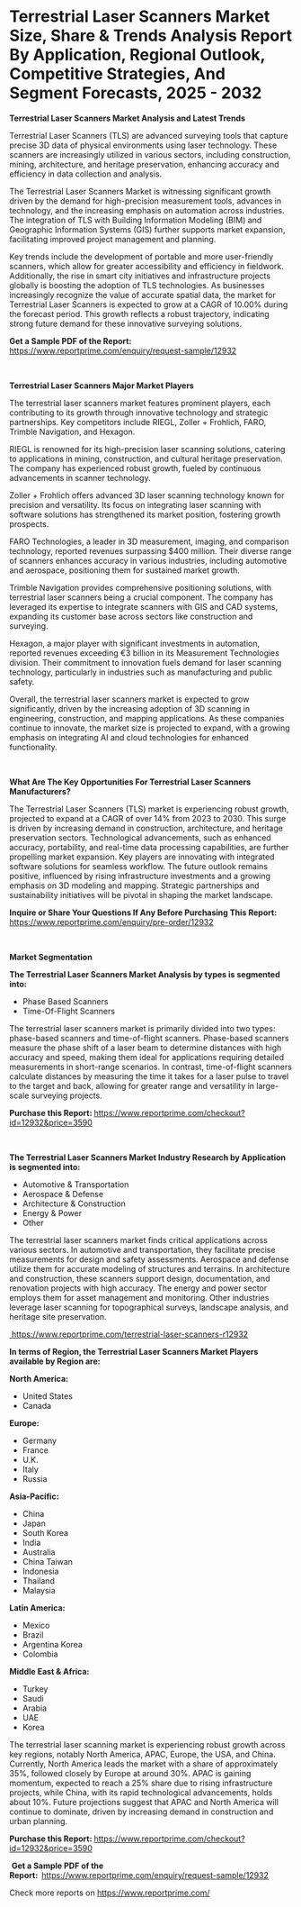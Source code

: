 <p><h1>Terrestrial Laser Scanners Market Size, Share & Trends Analysis Report By Application, Regional Outlook, Competitive Strategies, And Segment Forecasts, 2025 - 2032</h1></p><p><strong>Terrestrial Laser Scanners Market Analysis and Latest Trends</strong></p>
<p><p>Terrestrial Laser Scanners (TLS) are advanced surveying tools that capture precise 3D data of physical environments using laser technology. These scanners are increasingly utilized in various sectors, including construction, mining, architecture, and heritage preservation, enhancing accuracy and efficiency in data collection and analysis.</p><p>The Terrestrial Laser Scanners Market is witnessing significant growth driven by the demand for high-precision measurement tools, advances in technology, and the increasing emphasis on automation across industries. The integration of TLS with Building Information Modeling (BIM) and Geographic Information Systems (GIS) further supports market expansion, facilitating improved project management and planning. </p><p>Key trends include the development of portable and more user-friendly scanners, which allow for greater accessibility and efficiency in fieldwork. Additionally, the rise in smart city initiatives and infrastructure projects globally is boosting the adoption of TLS technologies. As businesses increasingly recognize the value of accurate spatial data, the market for Terrestrial Laser Scanners is expected to grow at a CAGR of 10.00% during the forecast period. This growth reflects a robust trajectory, indicating strong future demand for these innovative surveying solutions.</p></p>
<p><strong>Get a Sample PDF of the Report:&nbsp;</strong> <a href="https://www.reportprime.com/enquiry/request-sample/12932?utm_campaign=3279&utm_medium=2&utm_source=Github&utm_content=ia&utm_term=19032025&utm_id=terrestrial-laser-scanners">https://www.reportprime.com/enquiry/request-sample/12932</a></p>
<p>&nbsp;</p>
<p><strong>Terrestrial Laser Scanners Major Market Players</strong></p>
<p><p>The terrestrial laser scanners market features prominent players, each contributing to its growth through innovative technology and strategic partnerships. Key competitors include RIEGL, Zoller + Frohlich, FARO, Trimble Navigation, and Hexagon. </p><p>RIEGL is renowned for its high-precision laser scanning solutions, catering to applications in mining, construction, and cultural heritage preservation. The company has experienced robust growth, fueled by continuous advancements in scanner technology. </p><p>Zoller + Frohlich offers advanced 3D laser scanning technology known for precision and versatility. Its focus on integrating laser scanning with software solutions has strengthened its market position, fostering growth prospects.</p><p>FARO Technologies, a leader in 3D measurement, imaging, and comparison technology, reported revenues surpassing $400 million. Their diverse range of scanners enhances accuracy in various industries, including automotive and aerospace, positioning them for sustained market growth.</p><p>Trimble Navigation provides comprehensive positioning solutions, with terrestrial laser scanners being a crucial component. The company has leveraged its expertise to integrate scanners with GIS and CAD systems, expanding its customer base across sectors like construction and surveying.</p><p>Hexagon, a major player with significant investments in automation, reported revenues exceeding €3 billion in its Measurement Technologies division. Their commitment to innovation fuels demand for laser scanning technology, particularly in industries such as manufacturing and public safety.</p><p>Overall, the terrestrial laser scanners market is expected to grow significantly, driven by the increasing adoption of 3D scanning in engineering, construction, and mapping applications. As these companies continue to innovate, the market size is projected to expand, with a growing emphasis on integrating AI and cloud technologies for enhanced functionality.</p></p>
<p>&nbsp;</p>
<p><strong>What Are The Key Opportunities For Terrestrial Laser Scanners Manufacturers?</strong></p>
<p><p>The Terrestrial Laser Scanners (TLS) market is experiencing robust growth, projected to expand at a CAGR of over 14% from 2023 to 2030. This surge is driven by increasing demand in construction, architecture, and heritage preservation sectors. Technological advancements, such as enhanced accuracy, portability, and real-time data processing capabilities, are further propelling market expansion. Key players are innovating with integrated software solutions for seamless workflow. The future outlook remains positive, influenced by rising infrastructure investments and a growing emphasis on 3D modeling and mapping. Strategic partnerships and sustainability initiatives will be pivotal in shaping the market landscape.</p></p>
<p><strong>Inquire or Share Your Questions If Any Before Purchasing This Report:</strong> <a href="https://www.reportprime.com/enquiry/pre-order/12932?utm_campaign=3279&utm_medium=2&utm_source=Github&utm_content=ia&utm_term=19032025&utm_id=terrestrial-laser-scanners">https://www.reportprime.com/enquiry/pre-order/12932</a></p>
<p>&nbsp;</p>
<p><strong>Market Segmentation</strong></p>
<p><strong>The Terrestrial Laser Scanners Market Analysis by types is segmented into:</strong></p>
<p><ul><li>Phase Based Scanners</li><li>Time-Of-Flight Scanners</li></ul></p>
<p><p>The terrestrial laser scanners market is primarily divided into two types: phase-based scanners and time-of-flight scanners. Phase-based scanners measure the phase shift of a laser beam to determine distances with high accuracy and speed, making them ideal for applications requiring detailed measurements in short-range scenarios. In contrast, time-of-flight scanners calculate distances by measuring the time it takes for a laser pulse to travel to the target and back, allowing for greater range and versatility in large-scale surveying projects.</p></p>
<p><strong>Purchase this Report:&nbsp;</strong><a href="https://www.reportprime.com/checkout?id=12932&price=3590&utm_campaign=3279&utm_medium=2&utm_source=Github&utm_content=ia&utm_term=19032025&utm_id=terrestrial-laser-scanners">https://www.reportprime.com/checkout?id=12932&price=3590</a></p>
<p>&nbsp;</p>
<p><strong>The Terrestrial Laser Scanners Market Industry Research by Application is segmented into:</strong></p>
<p><ul><li>Automotive & Transportation</li><li>Aerospace & Defense</li><li>Architecture & Construction</li><li>Energy & Power</li><li>Other</li></ul></p>
<p><p>The terrestrial laser scanners market finds critical applications across various sectors. In automotive and transportation, they facilitate precise measurements for design and safety assessments. Aerospace and defense utilize them for accurate modeling of structures and terrains. In architecture and construction, these scanners support design, documentation, and renovation projects with high accuracy. The energy and power sector employs them for asset management and monitoring. Other industries leverage laser scanning for topographical surveys, landscape analysis, and heritage site preservation.</p></p>
<p><a href="https://www.reportprime.com/terrestrial-laser-scanners-r12932?utm_campaign=3279&utm_medium=2&utm_source=Github&utm_content=ia&utm_term=19032025&utm_id=terrestrial-laser-scanners">&nbsp;https://www.reportprime.com/terrestrial-laser-scanners-r12932</a></p>
<p><strong>In terms of Region, the Terrestrial Laser Scanners Market Players available by Region are:</strong></p>
<p>
    <p> <strong> North America: </strong>
        <ul>
            <li>United States</li>
            <li>Canada</li>
        </ul>
        </p> 
    <p> <strong> Europe: </strong>
        <ul>
            <li>Germany</li>
            <li>France</li>
            <li>U.K.</li>
            <li>Italy</li>
            <li>Russia</li>
        </ul>
        </p> 
    <p> <strong> Asia-Pacific: </strong>
        <ul>
            <li>China</li>
            <li>Japan</li>
            <li>South Korea</li>
            <li>India</li>
            <li>Australia</li>
            <li>China Taiwan</li>
            <li>Indonesia</li>
            <li>Thailand</li>
            <li>Malaysia</li>
        </ul>
        </p> 
    <p> <strong> Latin America: </strong>
        <ul>
            <li>Mexico</li>
            <li>Brazil</li>
            <li>Argentina Korea</li>
            <li>Colombia</li>
        </ul>
        </p> 
    <p> <strong> Middle East & Africa: </strong>
        <ul>
            <li>Turkey</li>
            <li>Saudi</li>
            <li>Arabia</li>
            <li>UAE</li>
            <li>Korea</li>
        </ul>
    </p>
    </p>
<p><p>The terrestrial laser scanning market is experiencing robust growth across key regions, notably North America, APAC, Europe, the USA, and China. Currently, North America leads the market with a share of approximately 35%, followed closely by Europe at around 30%. APAC is gaining momentum, expected to reach a 25% share due to rising infrastructure projects, while China, with its rapid technological advancements, holds about 10%. Future projections suggest that APAC and North America will continue to dominate, driven by increasing demand in construction and urban planning.</p></p>
<p><strong>Purchase this Report: </strong><a href="https://www.reportprime.com/checkout?id=12932&price=3590&utm_campaign=3279&utm_medium=2&utm_source=Github&utm_content=ia&utm_term=19032025&utm_id=terrestrial-laser-scanners">https://www.reportprime.com/checkout?id=12932&price=3590</a></p>
<p>&nbsp;<strong>Get a Sample PDF of the Report:&nbsp;&nbsp;</strong><a href="https://www.reportprime.com/enquiry/request-sample/12932?utm_campaign=3279&utm_medium=2&utm_source=Github&utm_content=ia&utm_term=19032025&utm_id=terrestrial-laser-scanners">https://www.reportprime.com/enquiry/request-sample/12932</a></p>
<p><strong></strong></p>
<p>Check more reports on <a href="https://www.reportprime.com/?utm_campaign=3279&utm_medium=2&utm_source=Github&utm_content=ia&utm_term=19032025&utm_id=terrestrial-laser-scanners">https://www.reportprime.com/</a></p>